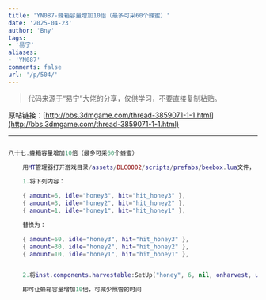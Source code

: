 ```yaml
---
title: 'YN087-蜂箱容量增加10倍（最多可采60个蜂蜜）'
date: '2025-04-23'
author: 'Bny'
tags:
- '易宁'
aliases:
- 'YN087'
comments: false
url: '/p/504/'
---
```


> 代码来源于“易宁”大佬的分享，仅供学习，不要直接复制粘贴。

原帖链接：[http://bbs.3dmgame.com/thread-3859071-1-1.html](http://bbs.3dmgame.com/thread-3859071-1-1.html)

---

```lua  

八十七.蜂箱容量增加10倍（最多可采60个蜂蜜）

	用MT管理器打开游戏目录/assets/DLC0002/scripts/prefabs/beebox.lua文件，

	1.将下列内容：

	{ amount=6, idle="honey3", hit="hit_honey3" },
	{ amount=3, idle="honey2", hit="hit_honey2" },
	{ amount=1, idle="honey1", hit="hit_honey1" },

	替换为：

	{ amount=60, idle="honey3", hit="hit_honey3" },
	{ amount=30, idle="honey2", hit="hit_honey2" },
	{ amount=10, idle="honey1", hit="hit_honey1" },


	2.将inst.components.harvestable:SetUp("honey", 6, nil, onharvest, updatelevel)替换为inst.components.harvestable:SetUp("honey", 60, nil, onharvest, updatelevel)

	即可让蜂箱容量增加10倍，可减少照管的时间

```  

